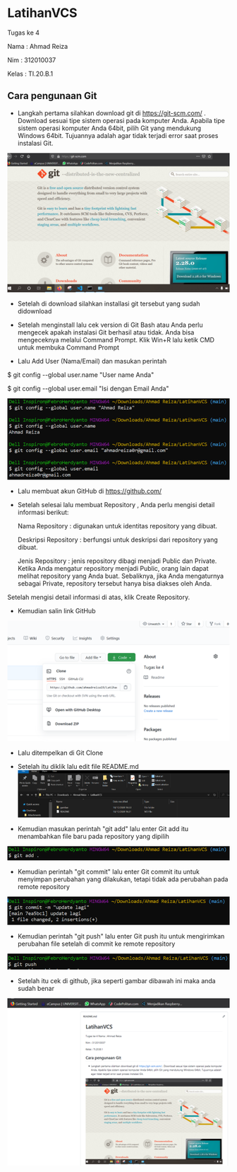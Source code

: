 # LatihanVCS
Tugas ke 4

Nama    : Ahmad Reiza


Nim     : 312010037


Kelas   : TI.20.B.1



## Cara pengunaan Git

* Langkah pertama silahkan download git di https://git-scm.com/ . Download sesuai tipe sistem operasi pada komputer Anda. Apabila tipe sistem operasi komputer Anda 64bit,  pilih Git yang mendukung Windows 64bit. Tujuannya adalah agar tidak terjadi error saat proses instalasi Git.

![Gambar git scm](gambar/download-git.PNG)

* Setelah di download silahkan installasi git tersebut yang sudah didownload

* Setelah menginstall lalu cek version di Git Bash atau Anda perlu mengecek apakah instalasi Git berhasil atau tidak. Anda bisa mengeceknya melalui Command Prompt. Klik Win+R lalu ketik CMD untuk membuka Command Prompt 

* Lalu Add User (Nama/Email) dan masukan perintah 

$ git config --global user.name "User name Anda"

$ git config --global user.email "Isi dengan Email Anda"
 
![Gambar git scm](gambar/git-user.PNG)

* Lalu membuat akun GitHub di https://github.com/

* Setelah selesai lalu membuat Repository , Anda perlu mengisi detail informasi berikut:

    Nama Repository : digunakan untuk identitas repository yang dibuat.

    Deskripsi Repository : berfungsi untuk deskripsi dari repository yang dibuat.

    Jenis Repository   : jenis repository  dibagi menjadi Public dan Private. Ketika Anda mengatur repository menjadi Public, orang lain dapat melihat repository yang Anda buat. Sebaliknya, jika Anda mengaturnya sebagai Private, repository tersebut hanya bisa diakses oleh Anda.

Setelah mengisi detail informasi di atas, klik Create Repository.

* Kemudian salin link GitHub

![Gambar git scm](gambar/link-code.PNG)

* Lalu ditempelkan di Git Clone 

* Setelah itu diklik lalu edit file README.md 
![Gambar git scm](gambar/klik-readme.PNG)

* Kemudian masukan perintah "git add" lalu enter
Git add itu menambahkan file baru pada repository yang dipilih

![Gambar git scm](gambar/git-add.PNG)

* Kemudian perintah "git commit" lalu enter
Git commit itu untuk menyimpan perubahan yang dilakukan, tetapi tidak ada perubahan pada remote repository

![Gambar git scm](gambar/git-commit.PNG)

* Kemudian perintah "git push" lalu enter
Git push itu untuk mengirimkan perubahan file setelah di commit ke remote repository

![Gambar git scm](gambar/git-push.PNG)

* Setelah itu cek di github, jika seperti gambar dibawah ini maka anda sudah benar

![Gambar git scm](gambar/cek.PNG)
